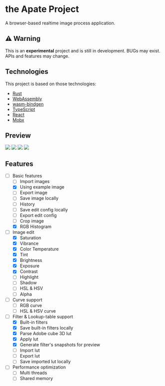 # the Apate Project
A browser-based realtime image process application.

## ⚠️ Warning
This is an **experimental** project and is still in development. BUGs may exist. APIs and features may change.

## Technologies
This project is based on those technologies:
* [Rust](https://www.rust-lang.org/)
* [WebAssembly](https://webassembly.org/)
* [wasm-bindgen](https://github.com/rustwasm/wasm-bindgen)
* [TypeScript](https://www.typescriptlang.org/)
* [React](https://reactjs.org/)
* [Mobx](https://mobx.js.org/README.html)

## Preview

![](https://pic.downk.cc/item/5e21c12f2fb38b8c3c414550.png)
![](https://pic.downk.cc/item/5e21c12f2fb38b8c3c414552.png)
![](https://pic.downk.cc/item/5e21c12f2fb38b8c3c414554.png)
![](https://pic.downk.cc/item/5e21c12f2fb38b8c3c414556.png)

## Features
- [ ] Basic features
    - [ ] Import images
    - [x] Using example image
    - [ ] Export image
    - [ ] Save image locally
    - [ ] History
    - [ ] Save edit config locally
    - [ ] Export edit config
    - [ ] Crop image
    - [x] RGB Histogram

- [ ] Image edit
    - [x] Saturation
    - [x] Vibrance
    - [x] Color Temperature
    - [x] Tint
    - [x] Brightness
    - [x] Exposure
    - [x] Contrast
    - [ ] Highlight
    - [ ] Shadow
    - [ ] HSL & HSV
    - [ ] Alpha

- [ ] Curve support
    - [ ] RGB curve
    - [ ] HSL & HSV curve

- [ ] Filter & Lookup-table support
    - [x] Built-in filters
    - [x] Save built-in filters locally
    - [x] Parse Adobe cube 3D lut
    - [x] Apply lut
    - [x] Generate filter's snapshots for preview
    - [ ] Import lut
    - [ ] Export lut
    - [ ] Save imported lut locally

- [ ] Performance optimization
    - [ ] Multi threads
    - [ ] Shared memory
